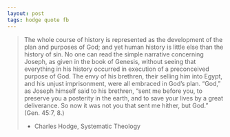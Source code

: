 ```yaml
---
layout: post
tags: hodge quote fb
---
```


> The whole course of history is represented as the development of the plan and purposes of God; and yet human history is little else than the history of sin. No one can read the simple narrative concerning Joseph, as given in the book of Genesis, without seeing that everything in his history occurred in execution of a preconceived purpose of God. The envy of his brethren, their selling him into Egypt, and his unjust imprisonment, were all embraced in God’s plan. “God,” as Joseph himself said to his brethren, “sent me before you, to preserve you a posterity in the earth, and to save your lives by a great deliverance. So now it was not you that sent me hither, but God.” (Gen. 45:7, 8.)
>
> - Charles Hodge, Systematic Theology
